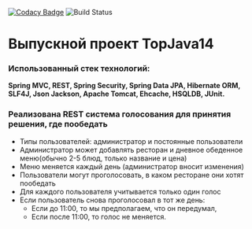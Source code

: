 [![Codacy Badge](https://api.codacy.com/project/badge/Grade/7dc5d1e04cd64fb581c245aae4e40149)](https://www.codacy.com/app/VyacheslavShilov/vote-for-a-lunch?utm_source=github.com&amp;utm_medium=referral&amp;utm_content=VyacheslavShilov/vote-for-a-lunch&amp;utm_campaign=Badge_Grade)
![Build Status](https://travis-ci.org/VyacheslavShilov/vote-for-a-lunch.svg?branch=master)

Выпускной проект TopJava14
===================================

### Использованный стек технологий: 
**Spring MVC, REST, Spring Security, Spring Data JPA, Hibernate ORM, SLF4J, Json Jackson, Apache Tomcat, Ehcache, HSQLDB, JUnit.**


### Реализована REST система голосования для принятия решения, где пообедать

 * Типы пользователей: администратор и постоянные пользователи
 * Администратор может добавлять ресторан и дневное обеденное меню(обычно 2-5 блюд, только название и цена)
 * Меню меняется каждый день (администратор вносит изменения)
 * Пользователи могут проголосовать, в каком ресторане они хотят пообедать
 * Для каждого пользователя учитывается только один голос
 * Если пользователь снова проголосовал в тот же день:
    * Если до 11:00, то мы предполагаем, что он передумал,
    * Если после 11:00, то голос не меняется.
